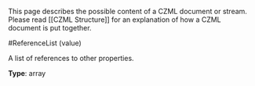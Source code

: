 This page describes the possible content of a CZML document or stream.  Please read [[CZML Structure]] for an explanation of how a CZML document is put together.

#ReferenceList (value)

A list of references to other properties.

**Type**: array

